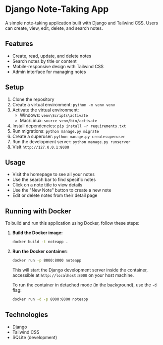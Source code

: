 # Django Note-Taking App

A simple note-taking application built with Django and Tailwind CSS. Users can create, view, edit, delete, and search notes.

## Features

- Create, read, update, and delete notes
- Search notes by title or content
- Mobile-responsive design with Tailwind CSS
- Admin interface for managing notes

## Setup

1. Clone the repository
2. Create a virtual environment: `python -m venv venv`
3. Activate the virtual environment:
   - Windows: `venv\Scripts\activate`
   - Mac/Linux: `source venv/bin/activate`
4. Install dependencies: `pip install -r requirements.txt`
5. Run migrations: `python manage.py migrate`
6. Create a superuser: `python manage.py createsuperuser`
7. Run the development server: `python manage.py runserver`
8. Visit `http://127.0.0.1:8000`

## Usage

- Visit the homepage to see all your notes
- Use the search bar to find specific notes
- Click on a note title to view details
- Use the "New Note" button to create a new note
- Edit or delete notes from their detail page

## Running with Docker

To build and run this application using Docker, follow these steps:

1.  **Build the Docker image:**
    ```bash
    docker build -t noteapp .
    ```

2.  **Run the Docker container:**
    ```bash
    docker run -p 8000:8000 noteapp
    ```
    This will start the Django development server inside the container, accessible at `http://localhost:8000` on your host machine.

    To run the container in detached mode (in the background), use the `-d` flag:
    ```bash
    docker run -d -p 8000:8000 noteapp
    ```

## Technologies

- Django
- Tailwind CSS
- SQLite (development) 